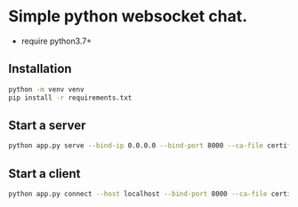 # Simple python websocket chat.
- require python3.7+
## Installation
```bash
python -m venv venv
pip install -r requirements.txt
```
## Start a server
```bash
python app.py serve --bind-ip 0.0.0.0 --bind-port 8000 --ca-file certifications/cert_with_key.pem
```
## Start a client
```bash
python app.py connect --host localhost --bind-port 8000 --ca-file certifications/server.pem --handle your_name
```